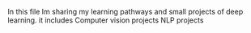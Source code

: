 In this file Im sharing my learning pathways and small projects of deep learning.
it includes Computer vision projects
NLP projects
